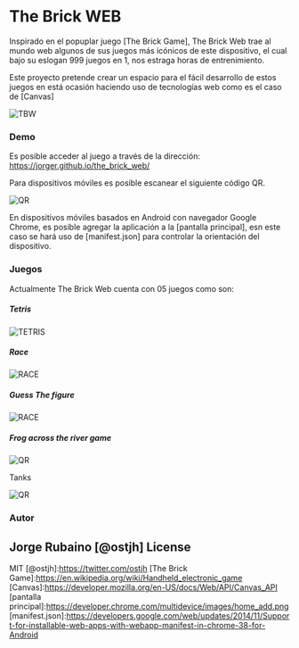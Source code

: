 # The Brick WEB

Inspirado en el popuplar juego [The Brick Game], The Brick Web trae al mundo web algunos de sus juegos más icónicos de este dispositivo, el cual bajo su eslogan 999 juegos en 1, nos estraga horas de entrenimiento.

Este proyecto pretende crear un espacio para el fácil desarrollo de estos juegos en está ocasión haciendo uso de tecnologías web como es el caso de [Canvas]

![TBW](https://dl.dropboxusercontent.com/u/181689/imgBrick/TheBrickGame.png?a=2)

### Demo

Es posible acceder al juego a través de la dirección: https://jorger.github.io/the_brick_web/

Para dispositivos móviles es posible escanear el siguiente código QR.

![QR](https://dl.dropboxusercontent.com/u/181689/qrTheBrickWeb.png)

En dispositivos móviles basados en Android con navegador Google Chrome, es posible agregar la aplicación a la [pantalla principal], esn este caso se hará uso de [manifest.json] para controlar la orientación del dispositivo.

### Juegos

Actualmente The Brick Web cuenta con 05 juegos como son:

##### Tetris

![TETRIS](https://dl.dropboxusercontent.com/u/181689/imgBrick/TetrisGame.gif)

##### Race

![RACE](https://dl.dropboxusercontent.com/u/181689/imgBrick/RaceGame.gif)

##### Guess The figure

![RACE](https://dl.dropboxusercontent.com/u/181689/imgBrick/guessGame.gif)

##### Frog across the river game

![QR](https://dl.dropboxusercontent.com/u/181689/imgBrick/brickFrog.gif)

Tanks

![QR](https://dl.dropboxusercontent.com/u/181689/imgBrick/Tanks.gif)


### Autor
Jorge Rubaino [@ostjh]
License
----
MIT
[@ostjh]:https://twitter.com/ostjh
[The Brick Game]:https://en.wikipedia.org/wiki/Handheld_electronic_game
[Canvas]:https://developer.mozilla.org/en-US/docs/Web/API/Canvas_API
[pantalla principal]:https://developer.chrome.com/multidevice/images/home_add.png
[manifest.json]:https://developers.google.com/web/updates/2014/11/Support-for-installable-web-apps-with-webapp-manifest-in-chrome-38-for-Android
